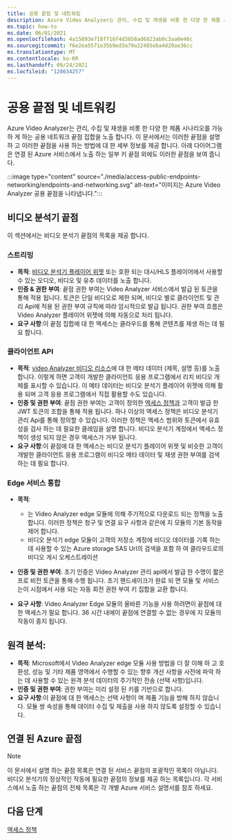 ```yaml
---
title: 공용 끝점 및 네트워킹
description: Azure Video Analyzer는 관리, 수집 및 재생을 비롯 한 다양 한 제품 시나리오를 가능 하 게 하는 공용 네트워크 끝점 집합을 노출 합니다. 이 문서에서는 공용 끝점 및 네트워킹에 액세스 하는 방법을 설명 합니다.
ms.topic: how-to
ms.date: 06/01/2021
ms.openlocfilehash: 4a15893e718f716f4d3858ad6823ab0c3aa0e46c
ms.sourcegitcommit: f6e2ea5571e35b9ed3a79a22485eba4d20ae36cc
ms.translationtype: MT
ms.contentlocale: ko-KR
ms.lasthandoff: 09/24/2021
ms.locfileid: "128634257"
---
```

# <a name="public-endpoints-and-networking"></a>공용 끝점 및 네트워킹

Azure Video Analyzer는 관리, 수집 및 재생을 비롯 한 다양 한 제품 시나리오를 가능 하 게 하는 공용 네트워크 끝점 집합을 노출 합니다. 이 문서에서는 이러한 끝점을 설명 하 고 이러한 끝점을 사용 하는 방법에 대 한 세부 정보를 제공 합니다. 아래 다이어그램은 연결 된 Azure 서비스에서 노출 하는 일부 키 끝점 외에도 이러한 끝점을 보여 줍니다.

:::image type="content" source="./media/access-public-endpoints-networking/endpoints-and-networking.svg" alt-text="이미지는 Azure Video Analyzer 공용 끝점을 나타냅니다.":::

## <a name="video-analyzer-endpoints"></a>비디오 분석기 끝점 

이 섹션에서는 비디오 분석기 끝점의 목록을 제공 합니다.

### <a name="streaming"></a>스트리밍

* **목적**: [비디오 분석기 플레이어 위젯](player-widget.md) 또는 호환 되는 대시/HLS 플레이어에서 사용할 수 있는 오디오, 비디오 및 유추 데이터를 노출 합니다.
* **인증 & 권한 부여**: 끝점 권한 부여는 Video Analyzer 서비스에서 발급 된 토큰을 통해 적용 됩니다. 토큰은 단일 비디오로 제한 되며, 비디오 별로 클라이언트 및 관리 Api에 적용 된 권한 부여 규칙에 따라 암시적으로 발급 됩니다. 권한 부여 흐름은 Video Analyzer 플레이어 위젯에 의해 자동으로 처리 됩니다.
* **요구 사항**:이 끝점 집합에 대 한 액세스는 클라우드를 통해 콘텐츠를 재생 하는 데 필요 합니다.

### <a name="client-apis"></a>클라이언트 API

* **목적**: [video Analyzer 비디오 리소스](terminology.md#video)에 대 한 메타 데이터 (제목, 설명 등)를 노출 합니다. 이렇게 하면 고객이 개발한 클라이언트 응용 프로그램에서 리치 비디오 개체를 표시할 수 있습니다. 이 메타 데이터는 비디오 분석기 플레이어 위젯에 의해 활용 되며 고객 응용 프로그램에서 직접 활용할 수도 있습니다.
* **인증 및 권한 부여**: 끝점 권한 부여는 고객이 정의한 [액세스 정책과](access-policies.md) 고객이 발급 한 JWT 토큰의 조합을 통해 적용 됩니다. 하나 이상의 액세스 정책은 비디오 분석기 관리 Api를 통해 정의할 수 있습니다. 이러한 정책은 액세스 범위와 토큰에서 유효성을 검사 하는 데 필요한 클레임을 설명 합니다. 비디오 분석기 계정에서 액세스 정책이 생성 되지 않은 경우 액세스가 거부 됩니다.
* **요구 사항**:이 끝점에 대 한 액세스는 비디오 분석기 플레이어 위젯 및 비슷한 고객이 개발한 클라이언트 응용 프로그램이 비디오 메타 데이터 및 재생 권한 부여를 검색 하는 데 필요 합니다.

### <a name="edge-service-integration"></a>Edge 서비스 통합

* **목적**: 

    * 는 Video Analyzer edge 모듈에 의해 주기적으로 다운로드 되는 정책을 노출 합니다. 이러한 정책은 청구 및 연결 요구 사항과 같은에 지 모듈의 기본 동작을 제어 합니다.
    * 비디오 분석기 edge 모듈이 고객의 저장소 계정에 비디오 데이터를 기록 하는 데 사용할 수 있는 Azure storage SAS Url의 검색을 포함 하 여 클라우드로의 비디오 게시 오케스트레이션
* **인증 및 권한 부여**: 초기 인증은 Video Analyzer 관리 api에서 발급 한 수명이 짧은 프로 비전 토큰을 통해 수행 됩니다. 초기 핸드셰이크가 완료 되 면 모듈 및 서비스는이 시점에서 사용 되는 자동 회전 권한 부여 키 집합을 교환 합니다.
* **요구 사항**: Video Analyzer Edge 모듈의 올바른 기능을 사용 하려면이 끝점에 대 한 액세스가 필요 합니다. 36 시간 내에이 끝점에 연결할 수 없는 경우에 지 모듈의 작동이 중지 됩니다.

## <a name="telemetry"></a>원격 분석:

* **목적**: Microsoft에서 Video Analyzer edge 모듈 사용 방법을 더 잘 이해 하 고 호환성, 성능 및 기타 제품 영역에서 수행할 수 있는 향후 개선 사항을 사전에 파악 하는 데 사용할 수 있는 원격 분석 데이터의 주기적인 전송 (선택 사항)입니다.
* **인증 및 권한 부여**: 권한 부여는 미리 설정 된 키를 기반으로 합니다.
* **요구 사항**:이 끝점에 대 한 액세스는 선택 사항이 며 제품 기능을 방해 하지 않습니다. 모듈 쌍 속성을 통해 데이터 수집 및 제출을 사용 하지 않도록 설정할 수 있습니다.

## <a name="associated-azure-endpoints"></a>연결 된 Azure 끝점 

> [!NOTE]
> 이 문서에서 설명 하는 끝점 목록은 연결 된 서비스 끝점의 포괄적인 목록이 아닙니다. 비디오 분석기의 정상적인 작동에 필요한 끝점의 정보를 제공 하는 목록입니다. 각 서비스에서 노출 하는 끝점의 전체 목록은 각 개별 Azure 서비스 설명서를 참조 하세요.

## <a name="next-steps"></a>다음 단계

[액세스 정책](access-policies.md) 

